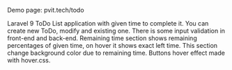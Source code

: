 Demo page: pvit.tech/todo

Laravel 9 ToDo List application with given time to complete it. You can create new ToDo, modify and existing one. There is some  input validation in front-end and back-end. Remaining time section shows remaining percentages of given time, on hover it shows exact left time. This section change background color due to remaining time. Buttons hover effect made with hover.css.
